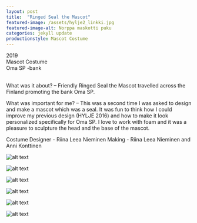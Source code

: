 ```yaml
---
layout: post
title:  "Ringed Seal the Mascot"
featured-image: /assets/hylje2_linkki.jpg
featured-image-alt: Norppa maskotti puku
categories: jekyll update
productionstyle: Mascot Costume
---
```

  2019  
  Mascot Costume  
  Oma SP -bank  
  <br/>
<p></p>
<div class="post-text-alone"> 
  What was it about? – Friendly Ringed Seal the Mascot travelled across the Finland promoting the bank Oma SP.
<p></p>
  What was important for me? – This was a second time I was asked to design and make a mascot which was a seal. It was fun to think how I could improve my previous design (HYLJE 2016) and how to make it look personalized specifically for Oma SP. I love to work with foam and it was a pleasure to sculpture the head and the base of the mascot.
</div>
<p></p>
  Costume Designer - Riina Leea Nieminen  
  Making - Riina Leea Nieminen and Anni Konttinen  

![alt text](/assets/projects/norppa1.jpg)

![alt text](/assets/projects/norppa2.jpg)

![alt text](/assets/projects/norppa3.jpg)

![alt text](/assets/projects/norppa4.jpg)

![alt text](/assets/projects/norppa5.jpg)

![alt text](/assets/projects/norppa6.jpg)
